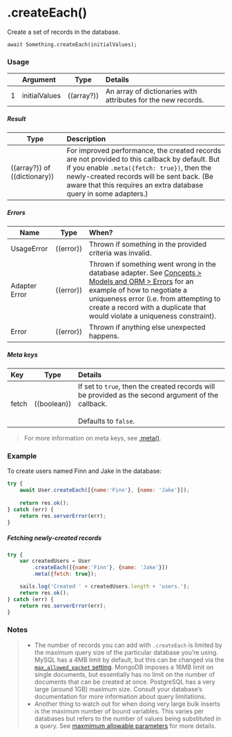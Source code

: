 # .createEach()

Create a set of records in the database.

```usage
await Something.createEach(initialValues);
```

### Usage

|   |     Argument        | Type                                         | Details                            |
|---|:--------------------|----------------------------------------------|:-----------------------------------|
| 1 |  initialValues      | ((array?))                                   | An array of dictionaries with attributes for the new records.

##### Result
  		  
| Type                | Description      |
|---------------------|:-----------------|
| ((array?)) of ((dictionary))	| For improved performance, the created records are not provided to this callback by default.  But if you enable `.meta({fetch: true})`, then the newly-created records will be sent back. (Be aware that this requires an extra database query in some adapters.)

##### Errors

|     Name        | Type                | When? |
|--------------------|---------------------|:---------------------------------------------------------------------------------|
| UsageError			| ((error))           | Thrown if something in the provided criteria was invalid.
| Adapter Error		| ((error))           | Thrown if something went wrong in the database adapter. See [Concepts > Models and ORM > Errors](http://sailsjs.com/documentation/concepts/models-and-orm/errors) for an example of how to negotiate a uniqueness error (i.e. from attempting to create a record with a duplicate that would violate a uniqueness constraint).
| Error				| ((error))           | Thrown if anything else unexpected happens.


##### Meta keys

| Key                 | Type              | Details                                                        |
|:--------------------|-------------------|:---------------------------------------------------------------|
| fetch               | ((boolean))       | If set to `true`, then the created records will be provided as the second argument of the callback.<br/><br/>Defaults to `false`.

> For more information on meta keys, see [.meta()](http://sailsjs.com/documentation/reference/waterline-orm/queries/meta).



### Example

To create users named Finn and Jake in the database:

```javascript
try {
	await User.createEach([{name:'Finn'}, {name: 'Jake'}]);
	
	return res.ok();
} catch (err) {
	return res.serverError(err);
}
```

##### Fetching newly-created records
```javascript
try {
	var createdUsers = User
		.createEach([{name:'Finn'}, {name: 'Jake'}])
		.meta({fetch: true});

	sails.log('Created ' + createdUsers.length + 'users.');
	return res.ok();
} catch (err) {
	return res.serverError(err);
}
```

### Notes
> * The number of records you can add with `.createEach` is limited by the maximum query size of the particular database you&rsquo;re using.  MySQL has a 4MB limit by default, but this can be changed via the [`max_allowed_packet` setting](https://dev.mysql.com/doc/refman/5.7/en/server-system-variables.html#sysvar_max_allowed_packet).  MongoDB imposes a 16MB limit on single documents, but essentially has no limit on the number of documents that can be created at once.  PostgreSQL has a very large (around 1GB) maximum size.  Consult your database&rsquo;s documentation for more information about query limitations.
> * Another thing to watch out for when doing very large bulk inserts is the maximum number of bound variables. This varies per databases but refers to the number of values being substituted in a query. See [maxmimum allowable parameters](http://stackoverflow.com/questions/6581573/what-are-the-max-number-of-allowable-parameters-per-database-provider-type) for more details.


<docmeta name="displayName" value=".createEach()">
<docmeta name="pageType" value="method">
